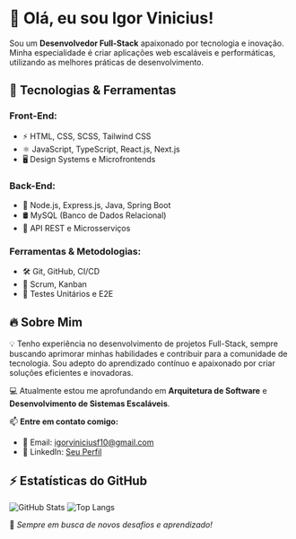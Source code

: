 # 👋 Olá, eu sou Igor Vinicius!

Sou um **Desenvolvedor Full-Stack** apaixonado por tecnologia e inovação. Minha especialidade é criar aplicações web escaláveis e performáticas, utilizando as melhores práticas de desenvolvimento.

## 🚀 Tecnologias & Ferramentas

### **Front-End:**
- ⚡ HTML, CSS, SCSS, Tailwind CSS
- ⚛️ JavaScript, TypeScript, React.js, Next.js
- 🖥️ Design Systems e Microfrontends

### **Back-End:**
- 🚀 Node.js, Express.js, Java, Spring Boot
- 🛢️ MySQL (Banco de Dados Relacional)
- 🔗 API REST e Microsserviços

### **Ferramentas & Metodologias:**
- 🛠️ Git, GitHub, CI/CD
- 📌 Scrum, Kanban
- 🧪 Testes Unitários e E2E

## 🔥 Sobre Mim

💡 Tenho experiência no desenvolvimento de projetos Full-Stack, sempre buscando aprimorar minhas habilidades e contribuir para a comunidade de tecnologia. Sou adepto do aprendizado contínuo e apaixonado por criar soluções eficientes e inovadoras.

💻 Atualmente estou me aprofundando em **Arquitetura de Software** e **Desenvolvimento de Sistemas Escaláveis**.

📫 **Entre em contato comigo:**
- 📩 Email: igorviniciusf10@gmail.com
- 🔗 LinkedIn: [Seu Perfil](https://www.linkedin.com/in/igor-vinicius-574657232/)

## ⚡ Estatísticas do GitHub

![GitHub Stats](https://github-readme-stats.vercel.app/api?username=igorVtermions&show_icons=true&theme=radical)
![Top Langs](https://github-readme-stats.vercel.app/api/top-langs/?username=igorVtermions&layout=compact&theme=radical)

🚀 *Sempre em busca de novos desafios e aprendizado!*

<!-- Proudly created with GPRM ( https://gprm.itsvg.in ) -->
